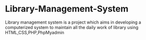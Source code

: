 # Library-Management-System
Library management system is a project which aims in developing a computerized system 
to maintain all the daily work of library using HTML,CSS,PHP,PhpMyadmin
